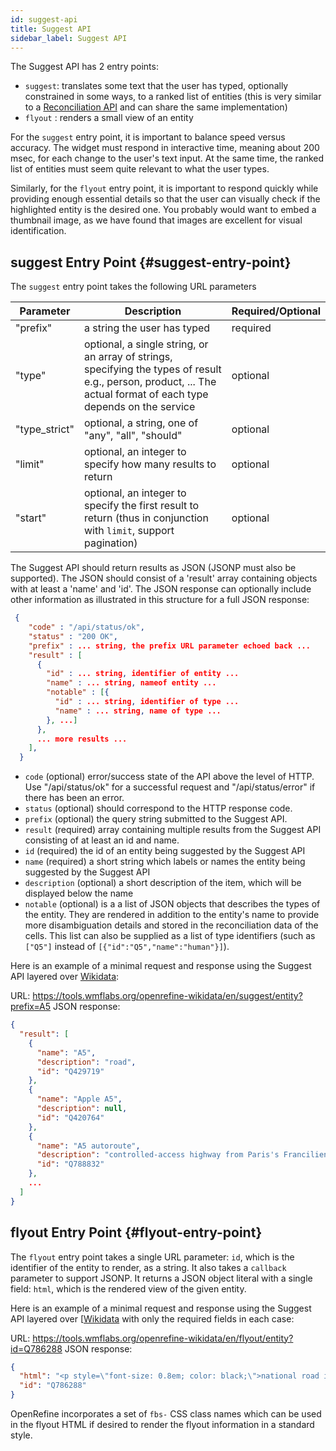 ```yaml
---
id: suggest-api
title: Suggest API
sidebar_label: Suggest API
---
```


The Suggest API has 2 entry points:

- `suggest`: translates some text that the user has typed, optionally constrained in some ways, to a ranked list of entities (this is very similar to a [Reconciliation API](reconciliation-api) and can share the same implementation)
- `flyout` : renders a small view of an entity

For the `suggest` entry point, it is important to balance speed versus accuracy. The widget must respond in interactive time, meaning about 200 msec, for each change to the user's text input. At the same time, the ranked list of entities must seem quite relevant to what the user types.

Similarly, for the `flyout` entry point, it is important to respond quickly while providing enough essential details so that the user can visually check if the highlighted entity is the desired one. You probably would want to embed a thumbnail image, as we have found that images are excellent for visual identification.

## suggest Entry Point {#suggest-entry-point}

The `suggest` entry point takes the following URL parameters

Parameter | Description                 | Required/Optional
----------|-----------------------------|------------------
 "prefix" | a string the user has typed | required 
 "type" | optional, a single string, or an array of strings, specifying the types of result e.g., person, product, ... The actual format of each type depends on the service | optional |
 "type\_strict" | optional, a string, one of "any", "all", "should" | optional |
 "limit" | optional, an integer to specify how many results to return | optional |
 "start" | optional, an integer to specify the first result to return (thus in conjunction with `limit`, support pagination) | optional |

The Suggest API should return results as JSON (JSONP must also be supported). The JSON should consist of a 'result' array containing objects with at least a 'name' and 'id'. The JSON response can optionally include other information as illustrated in this structure for a full JSON response:
```json
 {
    "code" : "/api/status/ok",
    "status" : "200 OK",
    "prefix" : ... string, the prefix URL parameter echoed back ...
    "result" : [
      {
        "id" : ... string, identifier of entity ...
        "name" : ... string, nameof entity ...
        "notable" : [{
          "id" : ... string, identifier of type ...
          "name" : ... string, name of type ...
        }, ...]
      },
      ... more results ...
    ],
  }
```

* `code` (optional) error/success state of the API above the level of HTTP. Use "/api/status/ok" for a successful request and "/api/status/error" if there has been an error.
* `status` (optional) should correspond to the HTTP response code.
* `prefix` (optional) the query string submitted to the Suggest API.
* `result` (required) array containing multiple results from the Suggest API consisting of at least an id and name.
* `id` (required) the id of an entity being suggested by the Suggest API
* `name` (required) a short string which labels or names the entity being suggested by the Suggest API
* `description` (optional) a short description of the item, which will be displayed below the name
* `notable` (optional) is a a list of JSON objects that describes the types of the entity. They are rendered in addition to the entity's name to provide more disambiguation details and stored in the reconciliation data of the cells. This list can also be supplied as a list of type identifiers (such as `["Q5"]` instead of `[{"id":"Q5","name":"human"}]`).

Here is an example of a minimal request and response using the Suggest API layered over [Wikidata](https://www.wikidata.org):

URL: https://tools.wmflabs.org/openrefine-wikidata/en/suggest/entity?prefix=A5
JSON response:

```json
{
  "result": [
    {
      "name": "A5",
      "description": "road",
      "id": "Q429719"
    },
    {
      "name": "Apple A5",
      "description": null,
      "id": "Q420764"
    },
    {
      "name": "A5 autoroute",
      "description": "controlled-access highway from Paris's Francilienne to the A31 near Beauchemin",
      "id": "Q788832"
    },
    ...
  ]
}
```

## flyout Entry Point {#flyout-entry-point}

The `flyout` entry point takes a single URL parameter: `id`, which is the identifier of the entity to render, as a string. It also takes a `callback` parameter to support JSONP. It returns a JSON object literal with a single field: `html`, which is the rendered view of the given entity. 

Here is an example of a minimal request and response using the Suggest API layered over [[Wikidata](https://www.wikidata.org) with only the required fields in each case:

URL: https://tools.wmflabs.org/openrefine-wikidata/en/flyout/entity?id=Q786288
JSON response:

```json
{
  "html": "<p style=\"font-size: 0.8em; color: black;\">national road in Latvia</p>",
  "id": "Q786288"
}
```

OpenRefine incorporates a set of `fbs-` CSS class names which can be used in the flyout HTML if desired to render the flyout information in a standard style. 
